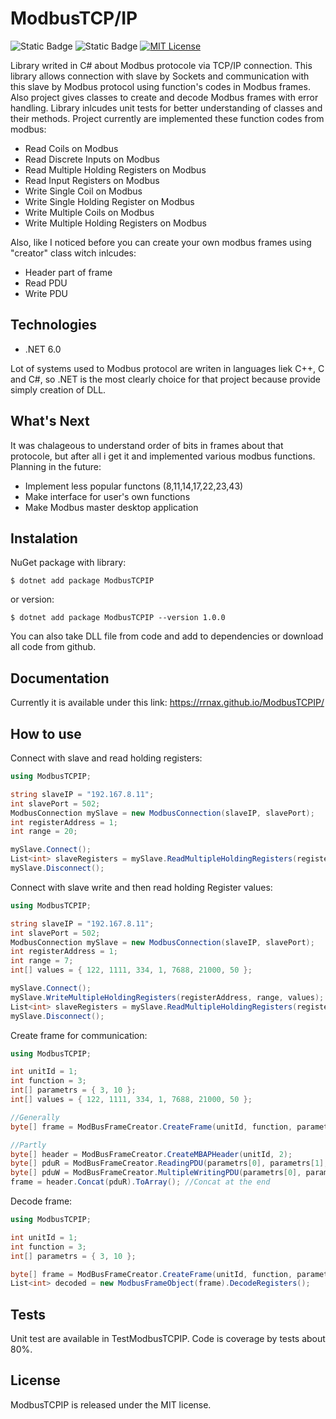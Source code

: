 # ModbusTCP/IP

![Static Badge](https://img.shields.io/badge/release-v1.0.0-green)
![Static Badge](https://img.shields.io/badge/NuGet-ModbusTCPIP-purple)
[![MIT License](https://img.shields.io/badge/License-MIT-blue.svg)](https://choosealicense.com/licenses/mit/)

Library writed in C# about Modbus protocole via TCP/IP connection.
This library allows connection with slave by Sockets and communication with this slave by Modbus protocol using function's codes in Modbus frames. Also project gives classes to create and decode Modbus frames with error handling. Library inlcudes unit tests for better understanding of classes and their methods. Project currently are implemented these function codes from modbus:
  
* Read Coils on Modbus
* Read Discrete Inputs on Modbus
* Read Multiple Holding Registers on Modbus
* Read Input Registers on Modbus
* Write Single Coil on Modbus
* Write Single Holding Register on Modbus
* Write Multiple Coils on Modbus
* Write Multiple Holding Registers on Modbus

Also, like I noticed before you can create your own modbus frames using "creator" class witch inlcudes:
* Header part of frame
* Read PDU
* Write PDU

## Technologies

* .NET 6.0 

Lot of systems used to Modbus protocol are writen in languages liek C++, C and C#, so .NET is the most clearly choice for that project because provide simply creation of DLL.

## What's Next

It was chalageous to understand order of bits in frames about that protocole, but after all i get it and implemented various modbus functions.
Planning in the future:
* Implement less popular functons (8,11,14,17,22,23,43)
* Make interface for user's own functions
* Make Modbus master desktop application

## Instalation

NuGet package with library:
```shell
$ dotnet add package ModbusTCPIP
```
or version:
```shell
$ dotnet add package ModbusTCPIP --version 1.0.0
```

You can also take DLL file from code and add to dependencies or download all code from github.

## Documentation
Currently it is available under this link: https://rrnax.github.io/ModbusTCPIP/

## How to use

Connect with slave and read holding registers:
```C#
using ModbusTCPIP;

string slaveIP = "192.167.8.11";
int slavePort = 502;
ModbusConnection mySlave = new ModbusConnection(slaveIP, slavePort);
int registerAddress = 1;
int range = 20;

mySlave.Connect();
List<int> slaveRegisters = mySlave.ReadMultipleHoldingRegisters(registerAddress, range);
mySlave.Disconnect();
```

Connect with slave write and then read holding Register values:
```C#
using ModbusTCPIP;

string slaveIP = "192.167.8.11";
int slavePort = 502;
ModbusConnection mySlave = new ModbusConnection(slaveIP, slavePort);
int registerAddress = 1;
int range = 7;
int[] values = { 122, 1111, 334, 1, 7688, 21000, 50 };

mySlave.Connect();
mySlave.WriteMultipleHoldingRegisters(registerAddress, range, values);
List<int> slaveRegisters = mySlave.ReadMultipleHoldingRegisters(registerAddress, range);
mySlave.Disconnect();
```

Create frame for communication:
```C#
using ModbusTCPIP;

int unitId = 1;
int function = 3;
int[] parametrs = { 3, 10 };
int[] values = { 122, 1111, 334, 1, 7688, 21000, 50 };

//Generally
byte[] frame = ModBusFrameCreator.CreateFrame(unitId, function, parametrs);

//Partly
byte[] header = ModBusFrameCreator.CreateMBAPHeader(unitId, 2);
byte[] pduR = ModBusFrameCreator.ReadingPDU(parametrs[0], parametrs[1], function); //For read functions
byte[] pduW = ModBusFrameCreator.MultipleWritingPDU(parametrs[0], parametrs[1], function, values); //For write multiple, but you can also write Single
frame = header.Concat(pduR).ToArray(); //Concat at the end
```

Decode frame:
```C#
using ModbusTCPIP;

int unitId = 1;
int function = 3;
int[] parametrs = { 3, 10 };

byte[] frame = ModBusFrameCreator.CreateFrame(unitId, function, parametrs);
List<int> decoded = new ModbusFrameObject(frame).DecodeRegisters();
```

## Tests
Unit test are available in TestModbusTCPIP.
Code is coverage by tests about 80%.

## License
ModbusTCPIP is released under the MIT license.

